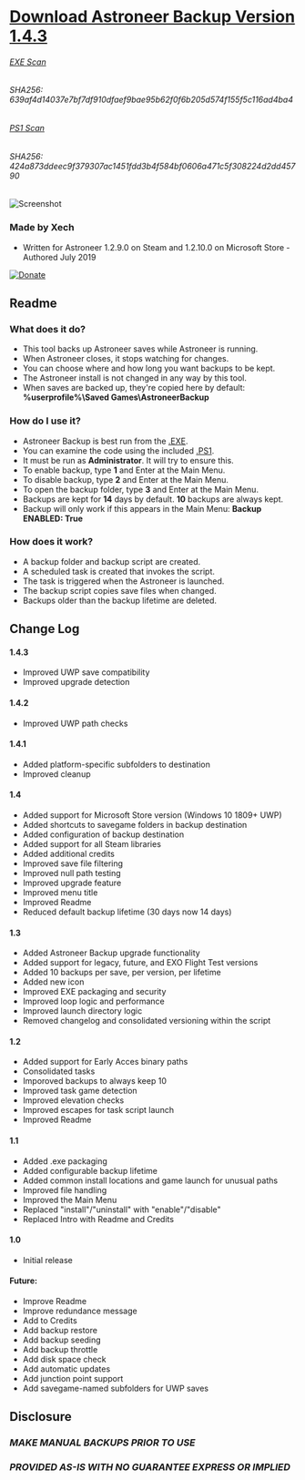 
# [Download Astroneer Backup Version 1.4.3](https://github.com/Xechorizo/Astroneer-Backup/blob/dev/AstroneerBackup.exe)
###### [EXE Scan](https://www.virustotal.com/gui/file/639af4d14037e7bf7df910dfaef9bae95b62f0f6b205d574f155f5c116ad4ba4/detection)
###### SHA256: 639af4d14037e7bf7df910dfaef9bae95b62f0f6b205d574f155f5c116ad4ba4

###### [PS1 Scan](https://www.virustotal.com/gui/file/424a873ddeec9f379307ac1451fdd3b4f584bf0606a471c5f308224d2dd45790/detection)
###### SHA256: 424a873ddeec9f379307ac1451fdd3b4f584bf0606a471c5f308224d2dd45790

![Screenshot](https://i.imgur.com/EA52mlg.png)

### Made by Xech
- Written for Astroneer 1.2.9.0 on Steam and 1.2.10.0 on Microsoft Store - Authored July 2019

[![Donate](https://img.shields.io/badge/Donate-PayPal-green.svg)](https://www.paypal.com/cgi-bin/webscr?cmd=_donations&business=Q6EZY28VVDGCL&currency_code=USD&source=url)

## Readme
### What does it do?
- This tool backs up Astroneer saves while Astroneer is running.
- When Astroneer closes, it stops watching for changes.
- You can choose where and how long you want backups to be kept.
- The Astroneer install is not changed in any way by this tool.
- When saves are backed up, they're copied here by default: **%userprofile%\Saved Games\AstroneerBackup**

### How do I use it?
- Astroneer Backup is best run from the [.EXE](https://github.com/Xechorizo/Astroneer-Backup/blob/dev/AstroneerBackup.exe).
- You can examine the code using the included [.PS1](https://github.com/Xechorizo/Astroneer-Backup/blob/dev/AstroneerBackup.ps1).
- It must be run as **Administrator**. It will try to ensure this.
- To enable backup, type **1** and Enter at the Main Menu.
- To disable backup, type **2** and Enter at the Main Menu.
- To open the backup folder, type **3** and Enter at the Main Menu.
- Backups are kept for **14** days by default. **10** backups are always kept.
- Backup will only work if this appears in the Main Menu: **Backup ENABLED: True**

### How does it work?
- A backup folder and backup script are created.
- A scheduled task is created that invokes the script.
- The task is triggered when the Astroneer is launched.
- The backup script copies save files when changed.
- Backups older than the backup lifetime are deleted.

## Change Log
#### 1.4.3
- Improved UWP save compatibility
- Improved upgrade detection

#### 1.4.2
- Improved UWP path checks

#### 1.4.1
- Added platform-specific subfolders to destination
- Improved cleanup

#### 1.4
- Added support for Microsoft Store version (Windows 10 1809+ UWP)
- Added shortcuts to savegame folders in backup destination
- Added configuration of backup destination
- Added support for all Steam libraries
- Added additional credits
- Improved save file filtering
- Improved null path testing
- Improved upgrade feature
- Improved menu title
- Improved Readme
- Reduced default backup lifetime (30 days now 14 days)

#### 1.3
- Added Astroneer Backup upgrade functionality
- Added support for legacy, future, and EXO Flight Test versions
- Added 10 backups per save, per version, per lifetime
- Added new icon
- Improved EXE packaging and security
- Improved loop logic and performance
- Improved launch directory logic
- Removed changelog and consolidated versioning within the script

#### 1.2
- Added support for Early Acces binary paths
- Consolidated tasks
- Imporoved backups to always keep 10 
- Improved task game detection
- Improved elevation checks
- Improved escapes for task script launch
- Improved Readme

#### 1.1
- Added .exe packaging
- Added configurable backup lifetime
- Added common install locations and game launch for unusual paths
- Improved file handling
- Improved the Main Menu
- Replaced "install"/"uninstall" with "enable"/"disable"
- Replaced Intro with Readme and Credits

#### 1.0
- Initial release

#### Future:
- Improve Readme
- Improve redundance message
- Add to Credits
- Add backup restore
- Add backup seeding
- Add backup throttle
- Add disk space check
- Add automatic updates
- Add junction point support
- Add savegame-named subfolders for UWP saves

## Disclosure
### *MAKE MANUAL BACKUPS PRIOR TO USE*
### *PROVIDED AS-IS WITH NO GUARANTEE EXPRESS OR IMPLIED*
